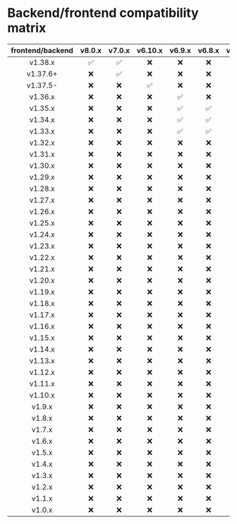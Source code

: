 # Backend/frontend compatibility matrix

| frontend/backend | v8.0.x | v7.0.x | v6.10.x | v6.9.x | v6.8.x | v6.7.x | v6.6.x | v6.5.x | v6.4.x | v6.3.x | v6.2.x | v6.1.x | v6.0.x | v5.4.x | v5.3.x | v5.2.x | v5.1.x | v5.0.x |
|:----------------:|:------:|:------:|:------:|:------:|:------:|:------:|:------:|:------:|:------:|:------:|:------:|:------:|:------:|:------:|:------:|:------:|:------:|:------:|
|      v1.38.x     |    ✅    |    ✅    |    ❌    |    ❌   |    ❌   |    ❌   |    ❌   |    ❌   |    ❌   |    ❌   |    ❌   |    ❌   |    ❌   |    ❌   |    ❌   |    ❌   |    ❌   |    ❌   |
|      v1.37.6+     |    ❌    |    ✅    |    ❌    |    ❌   |    ❌   |    ❌   |    ❌   |    ❌   |    ❌   |    ❌   |    ❌   |    ❌   |    ❌   |    ❌   |    ❌   |    ❌   |    ❌   |    ❌   |
|      v1.37.5-     |    ❌    |    ❌    |    ✅    |    ❌   |    ❌   |    ❌   |    ❌   |    ❌   |    ❌   |    ❌   |    ❌   |    ❌   |    ❌   |    ❌   |    ❌   |    ❌   |    ❌   |    ❌   |
|      v1.36.x     |    ❌    |    ❌    |    ❌    |    ✅   |    ❌   |    ❌   |    ❌   |    ❌   |    ❌   |    ❌   |    ❌   |    ❌   |    ❌   |    ❌   |    ❌   |    ❌   |    ❌   |    ❌   |
|      v1.35.x     |    ❌    |    ❌    |    ❌    |    ✅   |    ✅   |    ✅   |    ✅   |    ❌   |    ❌   |    ❌   |    ❌   |    ❌   |    ❌   |    ❌   |    ❌   |    ❌   |    ❌   |    ❌   |
|      v1.34.x     |    ❌    |    ❌    |    ❌    |    ✅   |    ✅   |    ✅   |    ✅   |    ❌   |    ❌   |    ❌   |    ❌   |    ❌   |    ❌   |    ❌   |    ❌   |    ❌   |    ❌   |    ❌   |
|      v1.33.x     |    ❌    |    ❌    |    ❌    |    ✅   |    ✅   |    ✅   |    ✅   |    ❌   |    ❌   |    ❌   |    ❌   |    ❌   |    ❌   |    ❌   |    ❌   |    ❌   |    ❌   |    ❌   |
|      v1.32.x     |    ❌    |    ❌    |    ❌    |    ❌    |   ❌   |    ✅   |    ✅   |    ❌   |    ❌   |    ❌   |    ❌   |    ❌   |    ❌   |    ❌   |    ❌   |    ❌   |    ❌   |    ❌   |
|      v1.31.x     |    ❌    |    ❌    |    ❌    |    ❌    |   ❌   |    ✅   |    ✅   |    ❌   |    ❌   |    ❌   |    ❌   |    ❌   |    ❌   |    ❌   |    ❌   |    ❌   |    ❌   |    ❌   |
|      v1.30.x     |    ❌    |    ❌    |    ❌    |    ❌    |   ❌   |    ✅   |    ✅   |    ❌   |    ❌   |    ❌   |    ❌   |    ❌   |    ❌   |    ❌   |    ❌   |    ❌   |    ❌   |    ❌   |
|      v1.29.x     |    ❌    |    ❌    |    ❌    |    ❌    |   ❌   |    ❌   |    ❌   |    ✅   |    ✅   |    ❌   |    ❌   |    ❌   |    ❌   |    ❌   |    ❌   |    ❌   |    ❌   |    ❌   |
|      v1.28.x     |    ❌    |    ❌    |    ❌    |    ❌    |   ❌   |    ❌   |    ❌   |    ❌   |    ✅   |    ❌   |    ❌   |    ❌   |    ❌   |    ❌   |    ❌   |    ❌   |    ❌   |    ❌   |
|      v1.27.x     |    ❌    |    ❌    |    ❌    |    ❌    |   ❌   |    ❌   |    ❌   |    ❌   |    ❌   |    ✅   |    ✅   |    ❌   |    ❌   |    ❌   |    ❌   |    ❌   |    ❌   |    ❌   |
|      v1.26.x     |    ❌    |    ❌    |    ❌    |    ❌    |   ❌   |    ❌   |    ❌   |    ❌   |    ❌   |    ✅   |    ✅   |    ❌   |    ❌   |    ❌   |    ❌   |    ❌   |    ❌   |    ❌   |
|      v1.25.x     |    ❌    |    ❌    |    ❌    |    ❌    |   ❌   |    ❌   |    ❌   |    ❌   |    ❌   |    ✅   |    ✅   |    ❌   |    ❌   |    ❌   |    ❌   |    ❌   |    ❌   |    ❌   |
|      v1.24.x     |    ❌    |    ❌    |    ❌    |    ❌    |   ❌   |    ❌   |    ❌   |    ❌   |    ❌   |    ❌   |    ❌   |    ✅   |    ❌   |    ❌   |    ❌   |    ❌   |    ❌   |    ❌   |
|      v1.23.x     |    ❌    |    ❌    |    ❌    |    ❌    |   ❌   |    ❌   |    ❌   |    ❌   |    ❌   |    ❌   |    ❌   |    ✅   |    ❌   |    ❌   |    ❌   |    ❌   |    ❌   |    ❌   |
|      v1.22.x     |    ❌    |    ❌    |    ❌    |    ❌    |   ❌   |    ❌   |    ❌   |    ❌   |    ❌   |    ❌   |    ❌   |    ❌   |    ✅   |    ❌   |    ❌   |    ❌   |    ❌   |    ❌   |
|      v1.21.x     |    ❌    |    ❌    |    ❌    |    ❌    |   ❌   |    ❌   |    ❌   |    ❌   |    ❌   |    ❌   |    ❌   |    ❌   |    ✅   |    ❌   |    ❌   |    ❌   |    ❌   |    ❌   |
|      v1.20.x     |    ❌    |    ❌    |    ❌    |    ❌    |   ❌   |    ❌   |    ❌   |    ❌   |    ❌   |    ❌   |    ❌   |    ❌   |    ❌   |    ✅   |    ❌   |    ❌   |    ❌   |    ❌   |
|      v1.19.x     |    ❌    |    ❌    |    ❌    |    ❌    |   ❌   |    ❌   |    ❌   |    ❌   |    ❌   |    ❌   |    ❌   |    ❌   |    ❌   |    ❌   |    ✅   |    ❌   |    ❌   |    ❌   |
|      v1.18.x     |    ❌    |    ❌    |    ❌    |    ❌    |   ❌   |    ❌   |    ❌   |    ❌   |    ❌   |    ❌   |    ❌   |    ❌   |    ❌   |    ❌   |    ✅   |    ❌   |    ❌   |    ❌   |
|      v1.17.x     |    ❌    |    ❌    |    ❌    |    ❌    |   ❌   |    ❌   |    ❌   |    ❌   |    ❌   |    ❌   |    ❌   |    ❌   |    ❌   |    ❌   |    ✅   |    ❌   |    ❌   |    ❌   |
|      v1.16.x     |    ❌    |    ❌    |    ❌    |    ❌    |   ❌   |    ❌   |    ❌   |    ❌   |    ❌   |    ❌   |    ❌   |    ❌   |    ❌   |    ❌   |    ✅   |    ❌   |    ❌   |    ❌   |
|      v1.15.x     |    ❌    |    ❌    |    ❌    |    ❌    |   ❌   |    ❌   |    ❌   |    ❌   |    ❌   |    ❌   |    ❌   |    ❌   |    ❌   |    ❌   |    ❌   |    ✅   |    ❌   |    ❌   |
|      v1.14.x     |    ❌    |    ❌    |    ❌    |    ❌    |   ❌   |    ❌   |    ❌   |    ❌   |    ❌   |    ❌   |    ❌   |    ❌   |    ❌   |    ❌   |    ❌   |    ✅   |    ❌   |    ❌   |
|      v1.13.x     |    ❌    |    ❌    |    ❌    |    ❌    |   ❌   |    ❌   |    ❌   |    ❌   |    ❌   |    ❌   |    ❌   |    ❌   |    ❌   |    ❌   |    ❌   |    ✅   |    ❌   |    ❌   |
|      v1.12.x     |    ❌    |    ❌    |    ❌    |    ❌    |   ❌   |    ❌   |    ❌   |    ❌   |    ❌   |    ❌   |    ❌   |    ❌   |    ❌   |    ❌   |    ❌   |    ✅   |    ❌   |    ❌   |
|      v1.11.x     |    ❌    |    ❌    |    ❌    |    ❌    |   ❌   |    ❌   |    ❌   |    ❌   |    ❌   |    ❌   |    ❌   |    ❌   |    ❌   |    ❌   |    ❌   |    ✅   |    ❌   |    ❌   |
|      v1.10.x     |    ❌    |    ❌    |    ❌    |    ❌    |   ❌   |    ❌   |    ❌   |    ❌   |    ❌   |    ❌   |    ❌   |    ❌   |    ❌   |    ❌   |    ❌   |    ✅   |    ❌   |    ❌   |
|      v1.9.x      |    ❌    |    ❌    |    ❌    |    ❌    |   ❌   |    ❌   |    ❌   |    ❌   |    ❌   |    ❌   |    ❌   |    ❌   |    ❌   |    ❌   |    ❌   |    ✅   |    ❌   |    ❌   |
|      v1.8.x      |    ❌    |    ❌    |    ❌    |    ❌    |   ❌   |    ❌   |    ❌   |    ❌   |    ❌   |    ❌   |    ❌   |    ❌   |    ❌   |    ❌   |    ❌   |    ✅   |    ❌   |    ❌   |
|      v1.7.x      |    ❌    |    ❌    |    ❌    |    ❌    |   ❌   |    ❌   |    ❌   |    ❌   |    ❌   |    ❌   |    ❌   |    ❌   |    ❌   |    ❌   |    ❌   |    ✅   |    ❌   |    ❌   |
|      v1.6.x      |    ❌    |    ❌    |    ❌    |    ❌    |   ❌   |    ❌   |    ❌   |    ❌   |    ❌   |    ❌   |    ❌   |    ❌   |    ❌   |    ❌   |    ❌   |    ✅   |    ❌   |    ❌   |
|      v1.5.x      |    ❌    |    ❌    |    ❌    |    ❌    |   ❌   |    ❌   |    ❌   |    ❌   |    ❌   |    ❌   |    ❌   |    ❌   |    ❌   |    ❌   |    ❌   |    ✅   |    ❌   |    ❌   |
|      v1.4.x      |    ❌    |    ❌    |    ❌    |    ❌    |   ❌   |    ❌   |    ❌   |    ❌   |    ❌   |    ❌   |    ❌   |    ❌   |    ❌   |    ❌   |    ❌   |    ❌   |    ✅   |    ❌   |
|      v1.3.x      |    ❌    |    ❌    |    ❌    |    ❌    |   ❌   |    ❌   |    ❌   |    ❌   |    ❌   |    ❌   |    ❌   |    ❌   |    ❌   |    ❌   |    ❌   |    ❌   |    ✅   |    ❌   |
|      v1.2.x      |    ❌    |    ❌    |    ❌    |    ❌    |   ❌   |    ❌   |    ❌   |    ❌   |    ❌   |    ❌   |    ❌   |    ❌   |    ❌   |    ❌   |    ❌   |    ❌   |    ✅   |    ❌   |
|      v1.1.x      |    ❌    |    ❌    |    ❌    |    ❌    |   ❌   |    ❌   |    ❌   |    ❌   |    ❌   |    ❌   |    ❌   |    ❌   |    ❌   |    ❌   |    ❌   |    ❌   |    ✅   |    ❌   |
|      v1.0.x      |    ❌    |    ❌    |    ❌    |    ❌    |   ❌   |    ❌   |    ❌   |    ❌   |    ❌   |    ❌   |    ❌   |    ❌   |    ❌   |    ❌   |    ❌   |    ❌   |    ✅   |    ✅   |